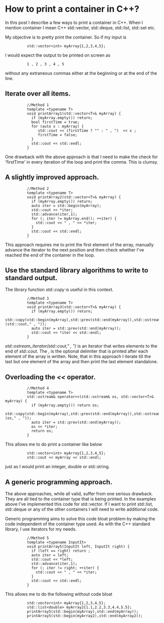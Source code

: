 # How to print a container in C++?

In this post I describe a few ways to print a container in C++. When I mention
container I mean C++ std::vector, std::deque, std::list, std::set etc.

My objective is to pretty print the container. So if my input is 

```
          std::vector<int> myArray{1,2,3,4,5};
```

I would expect the output to be printed on screen as

```
          1 , 2 , 3 , 4 , 5 
```

without any extraneous commas either at the beginning or at the end of the line.


## Iterate over all items.

```
          //Method 1
          template <typename T>
          void printArray1(std::vector<T>& myArray) {
            if (myArray.empty()) return;
            bool firstTime = true;
            for (auto x : myArray) {
               std::cout << (firstTime ? "" : " , ")  << x ;
               firstTime = false;
            }
            std::cout << std::endl;
          }
```

One drawback with the above approach is that I need to make the check for 
'firstTime' in every iteration of the loop and print the comma. This is clumsy.

## A slightly improved approach.

```
          //Method 2
          template <typename T>
          void printArray2(std::vector<T>& myArray) {
            if (myArray.empty()) return;
            auto iter = std::begin(myArray);
            std::cout << *iter;
            std::advance(iter,1);
            for (; iter != myArray.end(); ++iter) {
              std::cout << " , " << *iter;
            }
            std::cout << std::endl;
          }
```

This approach requires me to print the first element of the array, manually 
advance the iterator to the next position and then check whether I've reached
the end of the container in the loop.

## Use the standard library algorithms to write to standard output.

The library function *std::copy* is useful in this context.

```
          //Method 3
          template <typename T>
          void printArray3(std::vector<T>& myArray) {
            if (myArray.empty()) return;
            std::copy(std::begin(myArray),std::prev(std::end(myArray)),std::ostream_iterator<T>(std::cout," , "));
            auto iter = std::prev(std::end(myArray));
            std::cout << *iter << std::endl;
          }
```

*std::ostream_iterator<T>(std::cout," , ")* is an iterator that writes elements
to the end of *std::cout*. The *,* is the optional delimiter that is printed 
after each element of the array is written. Note, that in this approach I 
iterate till the last but one element of the array and then print the last 
element standalone.

## Overloading the *<<* operator.

```
          //Method 4
          template <typename T>
          std::ostream& operator<<(std::ostream& os, std::vector<T>& myArray) {
            if (myArray.empty()) return os;
            std::copy(std::begin(myArray),std::prev(std::end(myArray)),std::ostream_iterator<T>(os," , "));
            auto iter = std::prev(std::end(myArray));
            os << *iter;
            return os;
          }
```

This allows me to do print a container like below

```
          std::vector<int> myArray{1,2,3,4,5};
          std::cout << myArray << std::endl;
```

just as I would print an integer, double or std::string.

## A generic programming approach.

   The above approaches, while all valid, suffer from one serious drawback. They 
are all tied to the container type that is being printed. In the examples above 
I've implemented this code for std::vector. If I want to print std::list, 
std::deque or any of the other containers I will need to write additional code.

   Generic programming aims to solve this code bloat problem by making the code
independent of the container type used. As with the C++ standard library, I use 
iterators for my needs.

```
          //Method 5
          template <typename InputIt>
          void printArray5(InputIt left, InputIt right) {
            if (left == right) return ;
            auto iter = left;
            std::cout << *left;
            std::advance(iter,1);
            for (; iter != right; ++iter) {
              std::cout << " , " << *iter;
            }
            std::cout << std::endl;
          }
```

This allows me to do the following without code bloat

```
          std::vector<int> myArray{1,2,3,4,5};
          std::list<double> myArray2{1.1,2.2,3.3,4.4,5.5};
          printArray5(std::begin(myArray),std::end(myArray));
          printArray5(std::begin(myArray2),std::end(myArray2));
```
